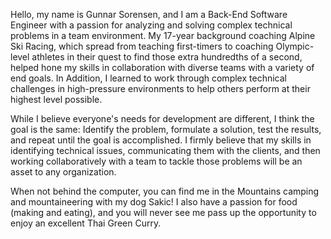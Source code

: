 Hello, my name is Gunnar Sorensen, and I am a Back-End Software Engineer with a passion for analyzing and solving complex technical problems in a team environment. My 17-year background coaching Alpine Ski Racing, which spread from teaching first-timers to coaching Olympic-level athletes in their quest to find those extra hundredths of a second, helped hone my skills in collaboration with diverse teams with a variety of end goals. In Addition, I learned to work through complex technical challenges in high-pressure environments to help others perform at their highest level possible.

While I believe everyone's needs for development are different, I think the goal is the same: Identify the problem, formulate a solution, test the results, and repeat until the goal is accomplished. I firmly believe that my skills in identifying technical issues, communicating them with the clients, and then working collaboratively with a team to tackle those problems will be an asset to any organization.

When not behind the computer, you can find me in the Mountains camping and mountaineering with my dog Sakic! I also have a passion for food (making and eating), and you will never see me pass up the opportunity to enjoy an excellent Thai Green Curry.
